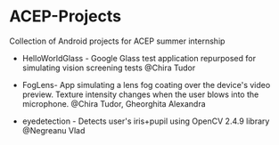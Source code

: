 ACEP-Projects
=============

Collection of Android projects for ACEP summer internship

- HelloWorldGlass - 
  Google Glass test application repurposed for simulating vision screening tests
  @Chira Tudor


- FogLens-
  App simulating a lens fog coating over the device's video preview.
  Texture intensity changes when the user blows into the microphone.
  @Chira Tudor, Gheorghita Alexandra 

- eyedetection -
  Detects user's iris+pupil using OpenCV 2.4.9 library
  @Negreanu Vlad


